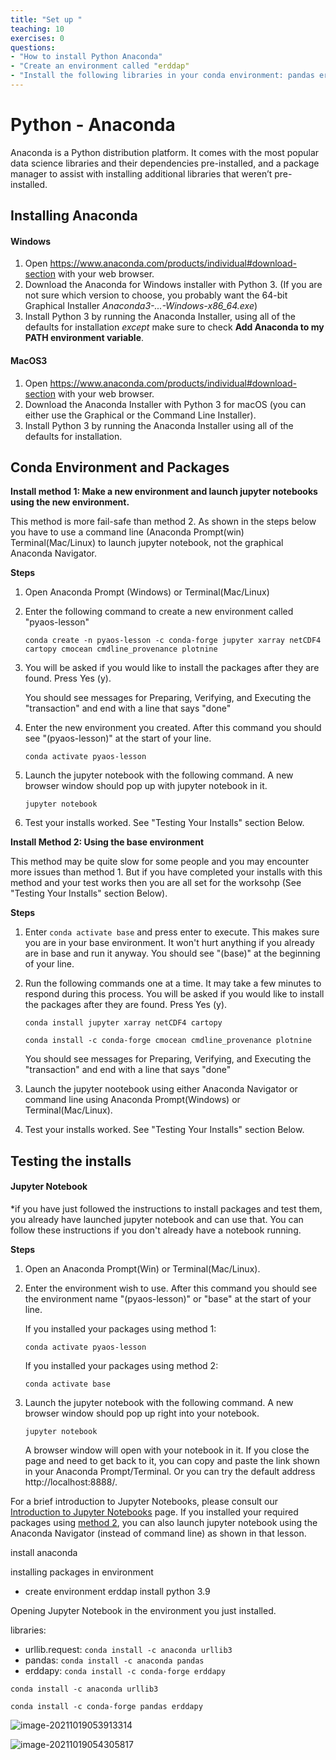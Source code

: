 ```yaml
---
title: "Set up "
teaching: 10
exercises: 0
questions:
- "How to install Python Anaconda"
- "Create an environment called "erddap"
- "Install the following libraries in your conda environment: pandas erddapy urllib3 "
---
```


# Python - Anaconda

Anaconda is a Python distribution platform. It comes with the most popular data science libraries and their dependencies pre-installed, and a package manager to assist with installing additional libraries that weren’t pre-installed.

## Installing Anaconda

#### Windows

1. Open https://www.anaconda.com/products/individual#download-section with your web browser.
2. Download the Anaconda for Windows installer with Python 3. (If you are not sure which version to choose, you probably want the  64-bit Graphical Installer *Anaconda3-...-Windows-x86_64.exe*)
3. Install Python 3 by running the Anaconda Installer, using all of the defaults for installation *except* make sure to check **Add Anaconda to my PATH environment variable**.

#### MacOS3

1. Open https://www.anaconda.com/products/individual#download-section with your web browser.
2. Download the Anaconda Installer with Python 3 for macOS (you can either use the Graphical or the Command Line Installer).
3. Install Python 3 by running the Anaconda Installer using all of the defaults for installation.

## Conda Environment and Packages

**Install method 1: Make a new environment and launch jupyter notebooks using the new environment.**

This method is more fail-safe than method 2.   As shown in the  steps below you have to use a command line (Anaconda Prompt(win)  Terminal(Mac/Linux) to launch jupyter notebook, not the graphical  Anaconda Navigator.

**Steps**

1. Open Anaconda Prompt (Windows) or Terminal(Mac/Linux)

2. Enter the following command to create a new environment called "pyaos-lesson"

   ```
   conda create -n pyaos-lesson -c conda-forge jupyter xarray netCDF4 cartopy cmocean cmdline_provenance plotnine
   ```

3. You will be asked if you would like to install the packages after they are found.  Press Yes (y).

   You should see messages for Preparing, Verifying, and Executing the "transaction" and end with a line that says "done"

4. Enter the new environment you created.  After this command you should see "(pyaos-lesson)" at the start of your line.

   ```
   conda activate pyaos-lesson
   ```

5. Launch the jupyter notebook with the following command. A new browser window should pop up with jupyter notebook in it.

   ```
   jupyter notebook
   ```

6. Test your installs worked. See "Testing Your Installs" section Below.

**Install Method 2: Using the base environment**

This method may be quite slow for some people and you may encounter more issues than method 1. But if you have completed your installs with this method and your test works then you are all set for the worksohp  (See "Testing Your Installs" section Below).

**Steps**

1. Enter `conda activate base` and press enter to  execute. This makes sure you are in your base environment. It won't hurt anything if you already are in base and run it anyway.  You should see  "(base)" at the beginning of your line.	 		

2. Run the following commands one at a time.  It may take a few  minutes to respond during this process.  You will be asked if you would  like to install the packages after they are found.  Press Yes (y).		

   `conda install jupyter xarray netCDF4 cartopy`

   `conda install -c conda-forge cmocean cmdline_provenance plotnine`

   You should see messages for Preparing, Verifying, and Executing the "transaction" and end with a line that says "done"

3. Launch the jupyter nootebook using either Anaconda Navigator or  command line using Anaconda Prompt(Windows) or Terminal(Mac/Linux).

4. Test your installs worked. See "Testing Your Installs" section Below.

## Testing the installs

#### Jupyter Notebook

*if you have just followed the instructions to install packages and  test them, you already have launched jupyter notebook and can use that.  You can follow these instructions if you don't already have a notebook  running.

**Steps**

1.  Open an Anaconda Prompt(Win) or Terminal(Mac/Linux). 

2. Enter the environment wish to use.  After this command you should  see the environment name "(pyaos-lesson)"  or "base" at the start of  your line.

   If you installed your packages using method 1:

   ```
   conda activate pyaos-lesson
   ```

   If you installed your packages using method 2:

   ```
   conda activate base
   ```

3. Launch the jupyter notebook with the following command. A new browser window should pop up right into your notebook.

   ```
   jupyter notebook
   ```

   A browser window will open with your notebook in it. If you close  the page and need to get back to it, you can copy and paste the link  shown in your Anaconda Prompt/Terminal.  Or you can try the default  address	http://localhost:8888/. 		

For a brief introduction to Jupyter Notebooks, please consult our [Introduction to Jupyter Notebooks](https://datacarpentry.org/python-ecology-lesson/jupyter_notebooks/) page. If you installed your required packages using [method 2](https://k-rns.github.io/2020-10-26-WHOI-Data/#install-method-2), you can also launch jupyter notebook using the Anaconda Navigator (instead of command line) as shown in that lesson.		 







install anaconda



installing packages in environment

* create environment erddap install python 3.9



Opening Jupyter Notebook in the environment you just installed. 

libraries:

 * urllib.request: ```conda install -c anaconda urllib3```
 * pandas: ```conda install -c anaconda pandas```
 * erddapy: ```conda install -c conda-forge erddapy  ```

```conda install 
conda install -c anaconda urllib3
```

``` conda install 
conda install -c conda-forge pandas erddapy
```

![image-20211019053913314](C:\Users\ksoenen\AppData\Roaming\Typora\typora-user-images\image-20211019053913314.png)

![image-20211019054305817](C:\Users\ksoenen\AppData\Roaming\Typora\typora-user-images\image-20211019054305817.png)
